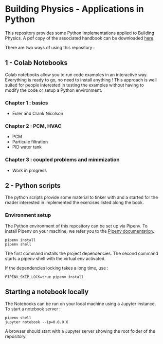 # Building Physics - Applications in Python

This repository provides some Python implementations applied to Building Physics. A pdf copy of the associated handbook can be downloaded [here](link).

There are two ways of using this repository :

## 1 - Colab Notebooks

Colab notebooks allow you to run code examples in an interactive way. Everything is ready to go, no need to install anything !
This approach is well suited for people interested in testing the examples without having to modify the code or setup a Python environment.

### Chapter 1 : basics
- Euler and Crank Nicolson 

### Chapter 2 : PCM, HVAC
- PCM 
- Particule filtration
- PID water tank  

### Chapter 3 : coupled problems and minimization

- Work in progress

## 2 - Python scripts

The python scripts provide some material to tinker with and a started for the reader interested in implemented the exercises listed along the book. 

### Environment setup

The Python environment of this repository can be set up via Pipenv. 
To install Pipenv on your machine, we refer you to the [Pipenv documentation](https://pipenv-fork.readthedocs.io/en/latest/install.html).

```shell script
pipenv install
pipenv shell
``` 
The first command installs the project dependencies.
The second command starts a pipenv shell with the virtual env activated.

If the dependencies locking takes a long time, use :

```
PIPENV_SKIP_LOCK=true pipenv install 
```

## Starting a notebook locally 

The Notebooks can be run on your local machine using a Jupyter instance. To start a notebook server :

``` shell script
pipenv shell
jupyter notebook --ip=0.0.0.0
```

A browser should start with a Jupyter server showing the root folder of the repository.

